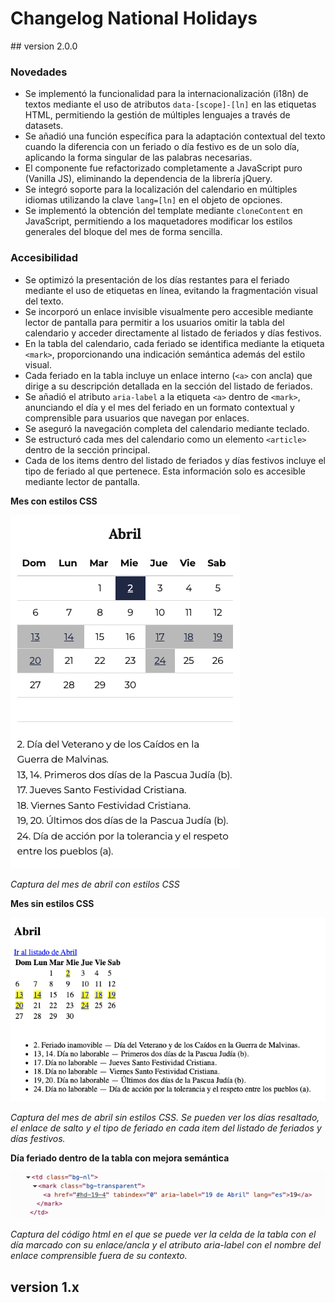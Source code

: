 # Changelog National Holidays

## version 2.0.0

### Novedades

- Se implementó la funcionalidad para la internacionalización (i18n) de textos mediante el uso de atributos `data-[scope]-[ln]` en las etiquetas HTML, permitiendo la gestión de múltiples lenguajes a través de datasets.
- Se añadió una función específica para la adaptación contextual del texto cuando la diferencia con un feriado o día festivo es de un solo día, aplicando la forma singular de las palabras necesarias.
- El componente fue refactorizado completamente a JavaScript puro (Vanilla JS), eliminando la dependencia de la librería jQuery.
- Se integró soporte para la localización del calendario en múltiples idiomas utilizando la clave `lang=[ln]` en el objeto de opciones.
- Se implementó la obtención del template mediante `cloneContent` en JavaScript, permitiendo a los maquetadores modificar los estilos generales del bloque del mes de forma sencilla.


### Accesibilidad

- Se optimizó la presentación de los días restantes para el feriado mediante el uso de etiquetas en línea, evitando la fragmentación visual del texto.
- Se incorporó un enlace invisible visualmente pero accesible mediante lector de pantalla para permitir a los usuarios omitir la tabla del calendario y acceder directamente al listado de feriados y días festivos.
- En la tabla del calendario, cada feriado se identifica mediante la etiqueta `<mark>`, proporcionando una indicación semántica además del estilo visual.
- Cada feriado en la tabla incluye un enlace interno (`<a>` con ancla) que dirige a su descripción detallada en la sección del listado de feriados.
- Se añadió el atributo `aria-label` a la etiqueta `<a>` dentro de `<mark>`, anunciando el día y el mes del feriado en un formato contextual y comprensible para usuarios que navegan por enlaces.
- Se aseguró la navegación completa del calendario mediante teclado.
- Se estructuró cada mes del calendario como un elemento `<article>` dentro de la sección principal.
- Cada de los items dentro del listado de feriados y días festivos incluye el tipo de feriado al que pertenece. Esta información solo es accesible mediante lector de pantalla. 

**Mes con estilos CSS**

![Captura del mes de abril con estilos CSS](./img/month-style.png)

_Captura del mes de abril con estilos CSS_

**Mes sin estilos CSS**

![Captura del mes de abril sin estilos CSS](./img/month-no-style.png)

_Captura del mes de abril sin estilos CSS. Se pueden ver los días resaltado, el enlace de salto y el tipo de feriado en cada item del listado de feriados y días festivos._


**Día feriado dentro de la tabla con mejora semántica**

![Captura del código html en el que se puede ver el día feriado](./img/day-mark.png)

_Captura del código html en el que se puede ver la celda de la tabla con el día marcado con su enlace/ancla y el atributo aria-label con el nombre del enlace comprensible fuera de su contexto._

## version 1.x